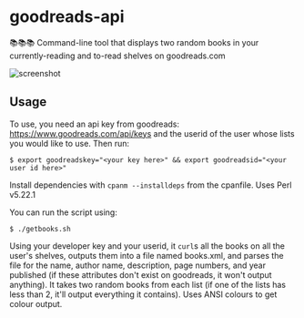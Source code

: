 # goodreads-api
📚📚📚 Command-line tool that displays two random books in your currently-reading and to-read shelves on goodreads.com

![screenshot](https://i.imgur.com/HCE7Ish.png "In action")

## Usage
To use, you need an api key from goodreads: https://www.goodreads.com/api/keys and the userid of the user whose lists you would like to use.
Then run:
```
$ export goodreadskey="<your key here>" && export goodreadsid="<your user id here>"
```
Install dependencies with ` cpanm --installdeps ` from the cpanfile. Uses Perl v5.22.1

You can run the script using:
```
$ ./getbooks.sh
```

Using your developer key and your userid, it `curl`s all the books on all the user's shelves, outputs them into a file named books.xml, and parses the file for the name, author name, description, page numbers, and year published (if these attributes don't exist on goodreads, it won't output anything). It takes two random books from each list (if one of the lists has less than 2, it'll output everything it contains). Uses ANSI colours to get colour output.  
